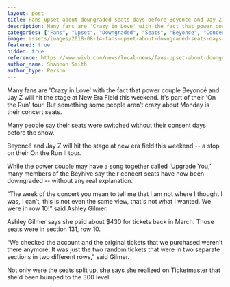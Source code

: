 ```yaml
---
layout: post
title: Fans upset about downgraded seats days before Beyoncé and Jay Z concert at New Era Field
description: Many fans are 'Crazy in Love' with the fact that power couple Beyoncé and Jay Z will hit the stage at New Era Field this weekend.  
categories: ["Fans", "Upset", "Downgraded", "Seats", "Beyonce", "Concert"]
image: assets/images/2018-08-14-fans-upset-about-downgraded-seats-days-before-beyonce-and-jay-z-concert-at-new-era-field.jpg
featured: true
hidden: true
reference: https://www.wivb.com/news/local-news/fans-upset-about-downgraded-seats-days-before-beyonce-and-jay-z-concert-at-new-era-field/1366667304
author_name: Shannon Smith
author_type: Person
---
```

Many fans are 'Crazy in Love' with the fact that power couple Beyoncé and Jay Z will hit the stage at New Era Field this weekend. It's part of their 'On the Run' tour. But something some people aren’t crazy about Monday is their concert seats.

Many people say their seats were switched without their consent days before the show.

Beyoncé and Jay Z will hit the stage at new era field this weekend -- a stop on their On the Run II tour.

While the power couple may have a song together called 'Upgrade You,’ many members of the Beyhive say their concert seats have now been downgraded -- without any real explanation.

“The week of the concert you mean to tell me that I am not where I thought I was, I can’t, this is not even the same view, that's not what I wanted. We were in row 10!” said Ashley Gilmer.

Ashley Gilmer says she paid about $430 for tickets back in March. Those seats were in section 131, row 10.

“We checked the account and the original tickets that we purchased weren't there anymore. It was just the two random tickets that were in two separate sections in two different rows,” said Gilmer.

Not only were the seats split up, she says she realized on Ticketmaster that she'd been bumped to the 300 level. 
